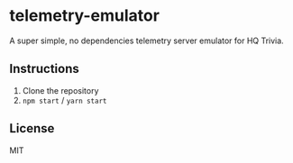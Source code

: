 # telemetry-emulator

A super simple, no dependencies telemetry server emulator for HQ Trivia.

## Instructions

1. Clone the repository
1. `npm start` / `yarn start`

## License

MIT